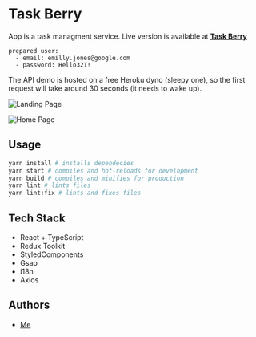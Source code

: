 # Task Berry

App is a task managment service.
Live version is available at **[Task Berry](https://task-berry.netlify.app/)**

```
prepared user:
  - email: emilly.jones@google.com
  - password: Hello321!
```

The API demo is hosted on a free Heroku dyno (sleepy one), so the first request will take around 30 seconds (it needs to wake up).

![Landing Page](https://lh3.googleusercontent.com/5hggS8hPzsqkjdNkhlLYSg1TrNWHvVr8MGBzyfSHXrDqxR5YJWo58mt6roEguWFcf15mLoa77OpfRb0jXr0OfdRGtTJGyE9zXZ4KkXgoMHYF4N8N9_LECA33bsq3pdmquVEujTNneqQH1FnDZrvUY8EmxpEuUNcMNydSv-tmAW-WeL-nzEUbQEQDyvK9uNpgO13zMQS9lGZ3DTxIjPTKFj8qZwvsulMpKd5c2YNFEpMR3tbi79ynVovz17JwJakmkoQIH0zKkTgJ59gSNTmlNc0Kl2pW-MRkiIlyo0ltUZ0-q-eKDBfHKGM6aApc125UpWunX4VVYEGWuPHDB9_-Q27zs7_JeneITDgFJ3qNORqVxMLHJWQdqop8M7L6C7i8jJrfEnqAnrfgIR1huf7g5F_EOFfjZU6n-dgPpjaCXZrs9-b6TdguNkyVEOtP0Zb5jehWhukShevT3UD6dE55q0rE0rb_QU46jS3zI1sxdicfGN-j3Z4zWYve7tJnD_7J4RXZvIKbczLAWtgX8lczpSMRaJpglyfIS4EkaXDOOHGeKXRG-hkw-QSj1iFg5hU65tOKbeAFLIf5lmIcP37VKOpZ9zb4AaL8IUiV3da5abbGUzqm_qll5ezpZwb62Nb2SYb_FTHCbP8naf-V8x8HJH3m9B6hPE2tiSV4pBZYM0-2fTxqMJEcQa9BExXxZGLlA7wNuzhbf4hkw3LevVzS2FI=w1767-h981-no?authuser=0)

![Home Page](https://lh3.googleusercontent.com/EKXye-HTGuQ3i8zpEoU8FDCoF0phAdYCuob2Nk4IzcDSfwr3WrQgLLrkHeQOlVMQ3yD-7ax-kTTMbAiv-NITskFC2J1_ebqMRhwtz7BRdP8bggDJZadTMM7Yv5k17yASkH0wNt24Nh379RkcTvU8YW2iS3FXiNTQw07ZUTUz4_UIUtVXnAJFgIJVzL_5YjARAY2caEkPzJZ6DRoAHHFcTgj3cO8bEQDcuKrnaBAku--OiSFyku_ppq9xJS8s_TtzJYsTemkOub33nSHg416fHNrEiKq6iKugPgOPdQDP3Nh_XU0Gyt0-55Jvuxbgb12_fLASEnpZvaoZXhCclk4mwQjgHeJvsqr7-CIdhajTWQEheLJFV7BajTkRM7PBicc8RXJcfxD3H5wrcfvsw9HfOWhcEw8xxxWFuhxI64hxsjYvHiRKe0GU51Y7xDpqX4lVhw97jC8NH0wPNJLQ0Uk_7vdjB9aWD_N3_SDhpXlqSkbQKKroorZu3BDd5zkgUlZpR1eLSrf9oRMznPciRQxVCaYYZnXd3U69D6qjyx6O8HXHIeZE1j5H78VKWSm_6bTSlwvKm7VpYE7F8JpVG_vWWinv0Fl1e6-O7v9k0mdBmoVf0ifn-x3vDWWh5ZZqdQfiTe0Z3mO6VhAOeZuwUb-dzbim5olJp2V3v8oyHdZQOraVn5ubFp0PfUKt4y1bJfC5fLAnyTYBBg_fUR1PKKiMCBY=w1743-h982-no?authuser=0)

## Usage

```bash
yarn install # installs dependecies
yarn start # compiles and hot-reloads for development
yarn build # compiles and minifies for production
yarn lint # lints files
yarn lint:fix # lints and fixes files
```

## Tech Stack
- React + TypeScript
- Redux Toolkit
- StyledComponents
- Gsap
- i18n
- Axios

## Authors
- [Me](https://github.com/hoolek77)